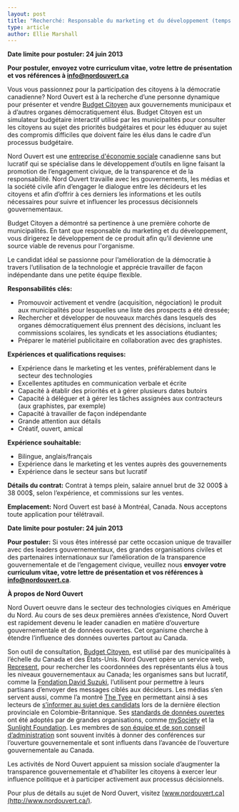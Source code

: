 ```yaml
---
layout: post
title: "Recherché: Responsable du marketing et du développement (temps plein, Montréal / télétravail)"
type: article
author: Ellie Marshall
---
```

**Date limite pour postuler: 24 juin 2013**

**Pour postuler, envoyez votre curriculum vitae, votre lettre de présentation et vos références à [info@nordouvert.ca](mailto:info@nordouvert.ca)**

Vous vous passionnez pour la participation des citoyens à la démocratie canadienne? Nord Ouvert est à la recherche d’une personne dynamique pour présenter et vendre [Budget Citoyen](http://budgetcitoyen.com) aux gouvernements municipaux et à d’autres organes démocratiquement élus. Budget Citoyen est un simulateur budgétaire interactif utilisé par les municipalités pour consulter les citoyens au sujet des priorités budgétaires et pour les éduquer au sujet des compromis difficiles que doivent faire les élus dans le cadre d’un processus budgétaire.

Nord Ouvert est une [entreprise d'économie sociale](http://fr.wikipedia.org/wiki/%C3%89conomie_sociale) canadienne sans but lucratif qui se spécialise dans le développement d’outils en ligne faisant la promotion de l’engagement civique, de la transparence et de la responsabilité. Nord Ouvert travaille avec les gouvernements, les médias et la société civile afin d’engager le dialogue entre les décideurs et les citoyens et afin d’offrir à ces derniers les informations et les outils nécessaires pour suivre et influencer les processus décisionnels gouvernementaux.

Budget Citoyen a démontré sa pertinence à une première cohorte de municipalités. En tant que responsable du marketing et du développement, vous dirigerez le développement de ce produit afin qu’il devienne une source viable de revenus pour l'organisme. 

Le candidat idéal se passionne pour l’amélioration de la démocratie à travers l’utilisation de la technologie et apprécie travailler de façon indépendante dans une petite équipe flexible.

**Responsabilités clés:**

- Promouvoir activement et vendre (acquisition, négociation) le produit aux municipalités pour lesquelles une liste des prospects a été dressée;
- Rechercher et développer de nouveaux marchés dans lesquels des organes démocratiquement élus prennent des décisions, incluant les commissions scolaires, les syndicats et les associations étudiantes;
- Préparer le matériel publicitaire en collaboration avec des graphistes.

**Expériences et qualifications requises:**

- Expérience dans le marketing et les ventes, préférablement dans le secteur des technologies
- Excellentes aptitudes en communication verbale et écrite
- Capacité à établir des priorités et à gérer plusieurs dates butoirs
- Capacité à déléguer et à gérer les tâches assignées aux contracteurs (aux graphistes, par exemple)
- Capacité à travailler de façon indépendante
- Grande attention aux détails
- Créatif, ouvert, amical

**Expérience souhaitable:**

- Bilingue, anglais/français
- Expérience dans le marketing et les ventes auprès des gouvernements
- Expérience dans le secteur sans but lucratif

**Détails du contrat:**
Contrat à temps plein, salaire annuel brut de 32 000$ à 38 000$, selon l’expérience, et commissions sur les ventes.

**Emplacement:**
Nord Ouvert est basé à Montréal, Canada. Nous acceptons toute application pour télétravail.

**Date limite pour postuler: 24 juin 2013**

**Pour postuler:**
Si vous êtes intéressé par cette occasion unique de travailler avec des leaders gouvernementaux, des grandes organisations civiles et des partenaires internationaux sur l’amélioration de la transparence gouvernementale et de l’engagement civique, veuillez nous **envoyer votre curriculum vitae, votre lettre de présentation et vos références à [info@nordouvert.ca](mailto:info@nordouvert.ca)**.

**À propos de Nord Ouvert**

Nord Ouvert oeuvre dans le secteur des technologies civiques en Amérique du Nord. Au cours de ses deux premières années d’existence, Nord Ouvert est rapidement devenu le leader canadien en matière d’ouverture gouvernementale et de données ouvertes. Cet organisme cherche à étendre l’influence des données ouvertes partout au Canada.

Son outil de consultation, [Budget Citoyen](http://budgetcitoyen.com), est utilisé par des municipalités à l’échelle du Canada et des États-Unis. Nord Ouvert opère un service web, [Represent](https://represent.opennorth.ca/), pour rechercher les coordonnées des représentants élus à tous les niveaux gouvernementaux au Canada; les organismes sans but lucratif, comme la [Fondation David Suzuki](http://www.davidsuzuki.org/), l’utilisent pour permettre à leurs partisans d’envoyer des messages ciblés aux décideurs. Les médias s’en servent aussi, comme l’a montré [The Tyee](http://www.thetyee.ca/) en permettant ainsi à ses lecteurs de [s’informer au sujet des candidats](http://election.thetyee.com) lors de la dernière élection provinciale en Colombie-Britannique. Ses [standards de données ouvertes](http://www.popoloproject.com/) ont été adoptés par de grandes organisations, comme [mySociety](http://www.mysociety.org/) et la [Sunlight Foundation](http://sunlightfoundation.com). Les membres de [son équipe et de son conseil d’administration](http://www.nordouvert.ca/equipe/) sont souvent invités à donner des conférences sur l’ouverture gouvernementale et sont influents dans l’avancée de l’ouverture gouvernementale au Canada. 

Les activités de Nord Ouvert appuient sa mission sociale d’augmenter la transparence gouvernementale et d’habiliter les citoyens à exercer leur influence politique et à participer activement aux processus décisionnels.

Pour plus de détails au sujet de Nord Ouvert, visitez [www.nordouvert.ca](http://www.nordouvert.ca/).
